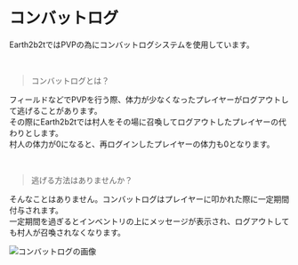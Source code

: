 # コンバットログ
Earth2b2tではPVPの為にコンバットログシステムを使用しています。

<br>

>コンバットログとは？  

フィールドなどでPVPを行う際、体力が少なくなったプレイヤーがログアウトして逃げることがあります。  
その際にEarth2b2tでは村人をその場に召喚してログアウトしたプレイヤーの代わりとします。  
村人の体力が0になると、再ログインしたプレイヤーの体力も0となります。  

<br>

>逃げる方法はありませんか？

そんなことはありません。コンバットログはプレイヤーに叩かれた際に一定期間付与されます。  
一定期間を過ぎるとインベントリの上にメッセージが表示され、ログアウトしても村人が召喚されなくなります。

![コンバットログの画像](https://user-images.githubusercontent.com/80201746/157845687-b46a94be-4557-431c-a6a2-f2dd0360a149.png)

